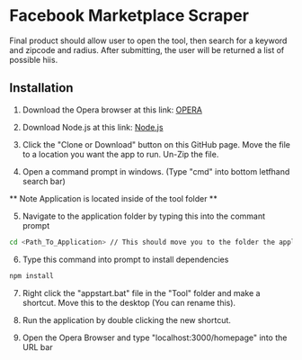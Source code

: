 # Facebook Marketplace Scraper

Final product should allow user to open the tool, then search for a keyword and zipcode and radius.
  After submitting, the user will be returned a list of possible hiis.

## Installation

1. Download the Opera browser at this link: [OPERA](https://www.opera.com/computer/thanks?ni=stable&os=windows)

2. Download Node.js at this link: [Node.js](https://nodejs.org/dist/v12.13.1/node-v12.13.1-x64.msi)

3. Click the "Clone or Download" button on this GitHub page. Move the file to a location you want the app to run. Un-Zip the file.

4. Open a command prompt in windows. (Type "cmd" into bottom letfhand search bar)

** Note Application is located inside of the tool folder **

5. Navigate to the application folder by typing this into the commant prompt 
```bash
cd <Path_To_Application> // This should move you to the folder the application is in
```

6. Type this command into prompt to install dependencies  
```bash
npm install
```

7. Right click the "appstart.bat" file in the "Tool" folder and make a shortcut. Move this to the desktop (You can rename this).

8. Run the application by double clicking the new shortcut.

9. Open the Opera Browser and type "localhost:3000/homepage" into the URL bar
